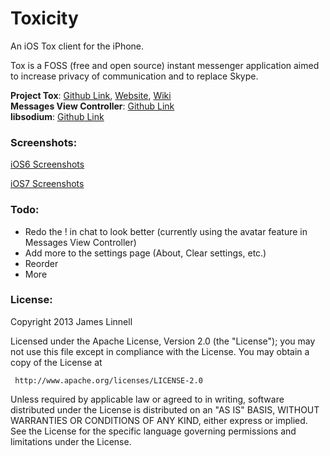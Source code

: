 Toxicity
========

An iOS Tox client for the iPhone.<br />

Tox is a FOSS (free and open source) instant messenger application aimed to increase privacy of communication and to replace Skype.<br />

**Project Tox**: [Github Link](https://github.com/irungentoo/ProjectTox-Core), [Website](http://tox.im), [Wiki](http://wiki.tox.im)<br />
**Messages View Controller**: [Github Link](https://github.com/jessesquires/MessagesTableViewController/)<br />
**libsodium**: [Github Link](https://github.com/jedisct1/libsodium)<br />

### Screenshots:

[iOS6 Screenshots](http://imgur.com/a/HWe7X)

[iOS7 Screenshots](http://imgur.com/a/L49iZ)

### Todo:

+ Redo the ! in chat to look better (currently using the avatar feature in Messages View Controller)
+ Add more to the settings page (About, Clear settings, etc.)
+ Reorder
+ More

### License:

Copyright 2013 James Linnell

   Licensed under the Apache License, Version 2.0 (the "License");
   you may not use this file except in compliance with the License.
   You may obtain a copy of the License at

     http://www.apache.org/licenses/LICENSE-2.0

   Unless required by applicable law or agreed to in writing, software
   distributed under the License is distributed on an "AS IS" BASIS,
   WITHOUT WARRANTIES OR CONDITIONS OF ANY KIND, either express or implied.
   See the License for the specific language governing permissions and
   limitations under the License.
